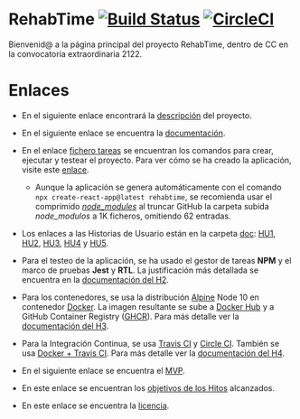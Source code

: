 


# RehabTime [![Build Status](https://app.travis-ci.com/e89835/RehabTime.svg?branch=main)](https://app.travis-ci.com/e89835/RehabTime) [![CircleCI](https://dl.circleci.com/status-badge/img/gh/e89835/RehabTime/tree/main.svg?style=svg)](https://dl.circleci.com/status-badge/redirect/gh/e89835/RehabTime/tree/main)
Bienvenid@ a la página principal del proyecto RehabTime, dentro de CC en la convocatoria extraordinaria 2122.

# Enlaces
- En el siguiente enlace encontrará la [descripción](https://github.com/e89835/RehabTime/blob/main/doc/Description.md) del proyecto.

- En el siguiente enlace se encuentra la [documentación](https://github.com/e89835/RehabTime/blob/main/doc/Documentation.md).

- En el enlace [fichero tareas](https://github.com/e89835/RehabTime/blob/main/doc/fichero_tareas) se encuentran los comandos para crear, ejecutar y testear el proyecto. Para ver cómo se ha creado la aplicación, visite este [enlace](https://github.com/e89835/RehabTime/blob/main/doc/Documentation.md#rehabtime---creaci%C3%B3n-aplicaci%C3%B3n).
    - Aunque la aplicación se genera automáticamente con el comando `npx create-react-app@latest rehabtime`, se recomienda usar el comprimido _[node_modules](https://mega.nz/file/fB0RGJQS#ZzmttG0TOHFAYv974PQNn0Th6_Jio4NAm6h2oOQNAR4)_ al truncar GitHub la carpeta subida _node_modulos_ a 1K ficheros, omitiendo 62 entradas.

- Los enlaces a las Historias de Usuario están en la carpeta [doc](https://github.com/e89835/RehabTime/blob/main/doc/): [HU1](https://github.com/e89835/RehabTime/blob/main/doc/US1.md), [HU2](https://github.com/e89835/RehabTime/blob/main/doc/US2.md), [HU3](https://github.com/e89835/RehabTime/blob/main/doc/US3.md), [HU4](https://github.com/e89835/RehabTime/blob/main/doc/US4.md) y [HU5](https://github.com/e89835/RehabTime/blob/main/doc/US5.md).

- Para el testeo de la aplicación, se ha usado el gestor de tareas **NPM** y el marco de pruebas **Jest** y **RTL**. La justificación más detallada se encuentra en la [documentación del H2](https://github.com/e89835/RehabTime/blob/main/doc/Documentation.md#rehabtime---hito-2).

- Para los contenedores, se usa la distribución [Alpine](https://hub.docker.com/_/alpine) Node 10 en contenedor [Docker](https://docs.docker.com/get-started/overview/). La imagen resultante se sube a [Docker Hub](https://hub.docker.com/) y a GitHub Container Registry ([GHCR](https://github.com/features/packages)). Para más detalle ver la [documentación del H3](https://github.com/e89835/RehabTime/blob/main/doc/Documentation.md#rehabtime---hito-3).

- Para la Integración Continua, se usa [Travis CI](https://app.travis-ci.com/github/e89835/RehabTime) y [Circle CI](https://app.circleci.com/pipelines/github/e89835/RehabTime). También se usa [Docker + Travis CI](https://github.com/e89835/RehabTime/blob/main/doc/Documentation.md#docker--travis-ci). Para más detalle ver la [documentación del H4](https://github.com/e89835/RehabTime/blob/main/doc/Documentation.md#rehabtime---hito-4).

- En el siguiente enlace se encuentra el [MVP](https://github.com/e89835/RehabTime/blob/main/doc/MVP.md).

- En este enlace se encuentran los [objetivos de los Hitos](https://github.com/e89835/RehabTime/blob/main/doc/Objectives.md) alcanzados. 

- En este enlace se encuentra la [licencia](https://github.com/e89835/RehabTime/blob/main/LICENSE).

